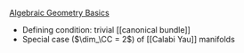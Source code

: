 [Algebraic Geometry Basics](zettelkasten/Subjects/Algebraic%20Geometry%20Basics.md)

- Defining condition: trivial [[canonical bundle]]
- Special case ($\dim_\CC = 2$) of [[Calabi Yau]] manifolds